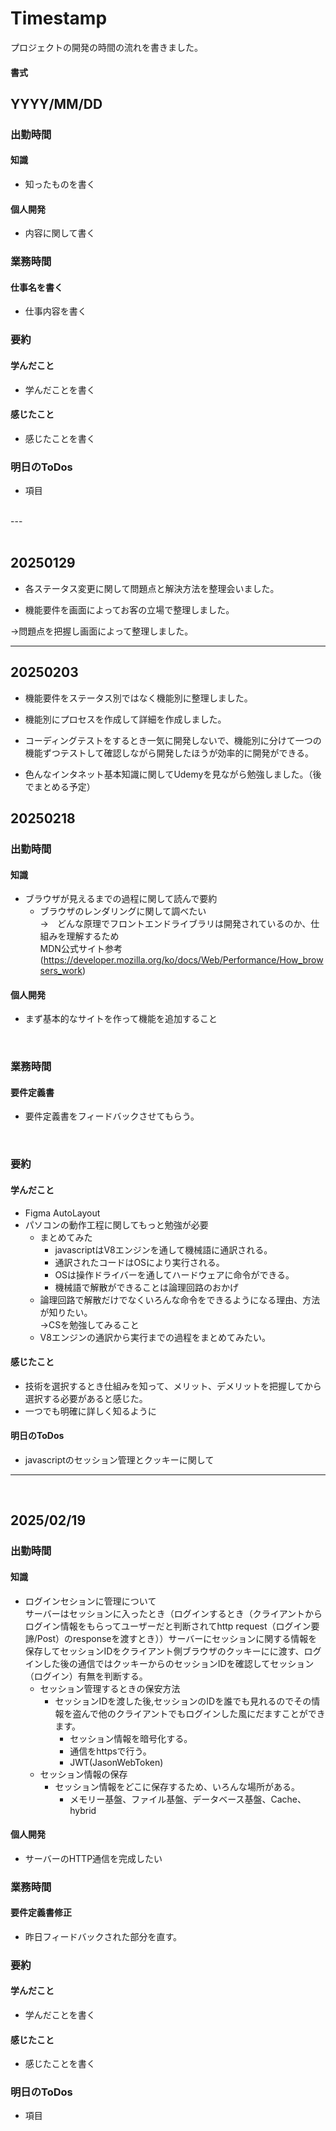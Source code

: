 # Timestamp

プロジェクトの開発の時間の流れを書きました。

#### 書式<br>
## YYYY/MM/DD<br>
### 出勤時間<br>
#### 知識<br>
* 知ったものを書く<br>
#### 個人開発<br>
* 内容に関して書く<br>

### 業務時間<br>
#### 仕事名を書く<br>
* 仕事内容を書く<br>

### 要約 <br>
#### 学んだこと <br>
* 学んだことを書く<br>
#### 感じたこと <br>
* 感じたことを書く<br>
### 明日のToDos<br>
* 項目<br>
<br>
---
<br>
<br>

## 20250129

* 各ステータス変更に関して問題点と解決方法を整理会いました。

* 機能要件を画面によってお客の立場で整理しました。

→問題点を把握し画面によって整理しました。

---

## 20250203

* 機能要件をステータス別ではなく機能別に整理しました。

* 機能別にプロセスを作成して詳細を作成しました。

* コーディングテストをするとき一気に開発しないで、機能別に分けて一つの機能ずつテストして確認しながら開発したほうが効率的に開発ができる。

* 色んなインタネット基本知識に関してUdemyを見ながら勉強しました。（後でまとめる予定）

## 20250218 

### 出勤時間 <br>

#### 知識<br>
* ブラウザが見えるまでの過程に関して読んで要約<br>
    + ブラウザのレンダリングに関して調べたい<br>
        →　どんな原理でフロントエンドライブラリは開発されているのか、仕組みを理解するため<br>
    MDN公式サイト参考<br>
    (https://developer.mozilla.org/ko/docs/Web/Performance/How_browsers_work)<br>
#### 個人開発<br> 
* まず基本的なサイトを作って機能を追加すること<br>
<br>

### 業務時間 <br>
#### 要件定義書<br>
* 要件定義書をフィードバックさせてもらう。<br>
<br>

### 要約 <br>
#### 学んだこと <br>
* Figma AutoLayout<br>
* パソコンの動作工程に関してもっと勉強が必要<br>
    + まとめてみた<br>
        - javascriptはV8エンジンを通して機械語に通訳される。<br>
        - 通訳されたコードはOSにより実行される。<br>
        - OSは操作ドライバーを通してハードウェアに命令ができる。<br>
        - 機械語で解散ができることは論理回路のおかげ<br>
    + 論理回路で解散だけでなくいろんな命令をできるようになる理由、方法が知りたい。<br>
        →CSを勉強してみること<br>
    + V8エンジンの通訳から実行までの過程をまとめてみたい。<br>


#### 感じたこと <br>
* 技術を選択するとき仕組みを知って、メリット、デメリットを把握してから選択する必要があると感じた。
* 一つでも明確に詳しく知るように

#### 明日のToDos
* javascriptのセッション管理とクッキーに関して
---
<br>

## 2025/02/19<br>
### 出勤時間<br>
#### 知識<br>
* ログインセションに管理について<br>
サーバーはセッションに入ったとき（ログインするとき（クライアントからログイン情報をもらってユーザーだと判断されてhttp request（ログイン要諦/Post）のresponseを渡すとき））サーバーにセッションに関する情報を保存してセッションIDをクライアント側ブラウザのクッキーにに渡す、ログインした後の通信ではクッキーからのセッションIDを確認してセッション（ログイン）有無を判断する。<br>
    + セッション管理するときの保安方法<br>
        - セッションIDを渡した後,セッションのIDを誰でも見れるのでその情報を盗んで他のクライアントでもログインした風にだますことができます。<br>
            + セッション情報を暗号化する。<br>
            + 通信をhttpsで行う。<br>
            + JWT(JasonWebToken)<br>
    + セッション情報の保存<br>
        - セッション情報をどこに保存するため、いろんな場所がある。<br>
            + メモリー基盤、ファイル基盤、データベース基盤、Cache、hybrid
#### 個人開発<br>
* サーバーのHTTP通信を完成したい<br>

### 業務時間<br>
#### 要件定義書修正<br>
* 昨日フィードバックされた部分を直す。<br>

### 要約 <br>
#### 学んだこと <br>
* 学んだことを書く<br>
#### 感じたこと <br>
* 感じたことを書く<br>
### 明日のToDos<br>
* 項目<br>
<br>